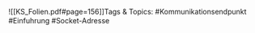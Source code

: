 
![[KS_Folien.pdf#page=156]]Tags & Topics:
   #Kommunikationsendpunkt
   #Einfuhrung
   #Socket-Adresse